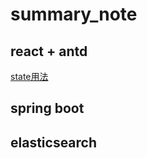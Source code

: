 # summary_note

## react + antd
[state用法](https://github.com/sanjun1995/summary_note/blob/master/react-antd/state%E5%80%BC%E4%BC%A0%E9%80%92.md)
## spring boot

## elasticsearch
